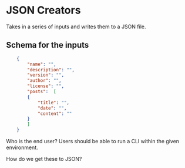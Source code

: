 # JSON Creators

Takes in a series of inputs and writes them to a JSON file.

## Schema for the inputs

```json
    {
        "name": "",
        "description": "",
        "version": "",
        "author": "",
        "license": "",
        "posts":  [
        {
            "title": "",
            "date": "",
            "content": ""
        }
        ]
    }
```

Who is the end user?
Users should be able to run a CLI within the given environment.


How do we get these to JSON?
